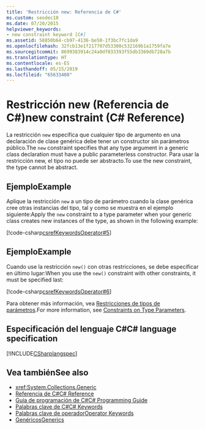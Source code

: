 ```yaml
---
title: 'Restricción new: Referencia de C#'
ms.custom: seodec18
ms.date: 07/20/2015
helpviewer_keywords:
- new constraint keyword [C#]
ms.assetid: 58850b64-cb97-4136-be50-1f3bc7fc1da9
ms.openlocfilehash: 32fcb13e1f217707d53300c532169b1a1759fa7e
ms.sourcegitcommit: 8699383914c24a0df033393f55db3369db728a7b
ms.translationtype: HT
ms.contentlocale: es-ES
ms.lasthandoff: 05/15/2019
ms.locfileid: "65633408"
---
```

# <a name="new-constraint-c-reference"></a><span data-ttu-id="bdab2-102">Restricción new (Referencia de C#)</span><span class="sxs-lookup"><span data-stu-id="bdab2-102">new constraint (C# Reference)</span></span>

<span data-ttu-id="bdab2-103">La restricción `new` especifica que cualquier tipo de argumento en una declaración de clase genérica debe tener un constructor sin parámetros público.</span><span class="sxs-lookup"><span data-stu-id="bdab2-103">The `new` constraint specifies that any type argument in a generic class declaration must have a public parameterless constructor.</span></span> <span data-ttu-id="bdab2-104">Para usar la restricción new, el tipo no puede ser abstracto.</span><span class="sxs-lookup"><span data-stu-id="bdab2-104">To use the new constraint, the type cannot be abstract.</span></span>

## <a name="example"></a><span data-ttu-id="bdab2-105">Ejemplo</span><span class="sxs-lookup"><span data-stu-id="bdab2-105">Example</span></span>

<span data-ttu-id="bdab2-106">Aplique la restricción `new` a un tipo de parámetro cuando la clase genérica cree otras instancias del tipo, tal y como se muestra en el ejemplo siguiente:</span><span class="sxs-lookup"><span data-stu-id="bdab2-106">Apply the `new` constraint to a type parameter when your generic class creates new instances of the type, as shown in the following example:</span></span>

[!code-csharp[csrefKeywordsOperator#5](~/samples/snippets/csharp/VS_Snippets_VBCSharp/csrefKeywordsOperator/CS/csrefKeywordsOperators.cs#5)]

## <a name="example"></a><span data-ttu-id="bdab2-107">Ejemplo</span><span class="sxs-lookup"><span data-stu-id="bdab2-107">Example</span></span>

<span data-ttu-id="bdab2-108">Cuando use la restricción `new()` con otras restricciones, se debe especificar en último lugar:</span><span class="sxs-lookup"><span data-stu-id="bdab2-108">When you use the `new()` constraint with other constraints, it must be specified last:</span></span>

[!code-csharp[csrefKeywordsOperator#6](~/samples/snippets/csharp/VS_Snippets_VBCSharp/csrefKeywordsOperator/CS/csrefKeywordsOperators.cs#6)]

<span data-ttu-id="bdab2-109">Para obtener más información, vea [Restricciones de tipos de parámetros](../../programming-guide/generics/constraints-on-type-parameters.md).</span><span class="sxs-lookup"><span data-stu-id="bdab2-109">For more information, see [Constraints on Type Parameters](../../programming-guide/generics/constraints-on-type-parameters.md).</span></span>

## <a name="c-language-specification"></a><span data-ttu-id="bdab2-110">Especificación del lenguaje C#</span><span class="sxs-lookup"><span data-stu-id="bdab2-110">C# language specification</span></span>

[!INCLUDE[CSharplangspec](~/includes/csharplangspec-md.md)]

## <a name="see-also"></a><span data-ttu-id="bdab2-111">Vea también</span><span class="sxs-lookup"><span data-stu-id="bdab2-111">See also</span></span>

- <xref:System.Collections.Generic>
- [<span data-ttu-id="bdab2-112">Referencia de C#</span><span class="sxs-lookup"><span data-stu-id="bdab2-112">C# Reference</span></span>](../../language-reference/index.md)
- [<span data-ttu-id="bdab2-113">Guía de programación de C#</span><span class="sxs-lookup"><span data-stu-id="bdab2-113">C# Programming Guide</span></span>](../../programming-guide/index.md)
- [<span data-ttu-id="bdab2-114">Palabras clave de C#</span><span class="sxs-lookup"><span data-stu-id="bdab2-114">C# Keywords</span></span>](index.md)
- [<span data-ttu-id="bdab2-115">Palabras clave de operador</span><span class="sxs-lookup"><span data-stu-id="bdab2-115">Operator Keywords</span></span>](operator-keywords.md)
- [<span data-ttu-id="bdab2-116">Genéricos</span><span class="sxs-lookup"><span data-stu-id="bdab2-116">Generics</span></span>](../../programming-guide/generics/index.md)
